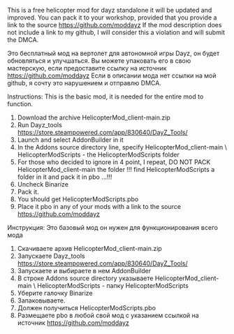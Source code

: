 This is a free helicopter mod for dayz standalone it will be updated and improved.
You can pack it to your workshop, provided that you provide a link to the source https://github.com/moddayz
If the mod description does not include a link to my github, I will consider this a violation and will submit the DMCA.

Это бесплатный мод на вертолет для автономной игры Dayz, он будет обновляться и улучшаться.
Вы можете упаковать его в свою мастерскую, если предоставите ссылку на источник https://github.com/moddayz
Если в описании мода нет ссылки на мой github, я сочту это нарушением и отправлю DMCA.



Instructions:
This is the basic mod, it is needed for the entire mod to function.
1. Download the archive HelicopterMod_client-main.zip
2. Run Dayz_tools https://store.steampowered.com/app/830640/DayZ_Tools/
3. Launch and select AddonBuilder in it
4. In the Addons source directory line, specify  HelicopterMod_client-main \ HelicopterModScripts - the HelicopterModScripts folder
5. For those who decided to ignore in 4 point, I repeat, DO NOT PACK HelicopterMod_client-main the folder !!! find HelicopterModScripts a folder in it and pack it in pbo ...!!!
6. Uncheck Binarize
7. Pack it.
8. You should get HelicopterModScripts.pbo
9. Place it pbo in any of your mods with a link to the source https://github.com/moddayz



Инструкция:
Это базовый мод он нужен для функционирования всего мода
1. Скачиваете архив HelicopterMod_client-main.zip
2. Запускаете Dayz_tools https://store.steampowered.com/app/830640/DayZ_Tools/
3. Запускаете и выбираете в нем AddonBuilder
4. В строке Addons source directory указываете HelicopterMod_client-main \ HelicopterModScripts -  папку  HelicopterModScripts
5. Уберите галочку Binarize
6. Запаковываете.
7. Должен получиться HelicopterModScripts.pbo
8. Размещаете pbo в любой свой мод с указанием ссылкой на источник https://github.com/moddayz
